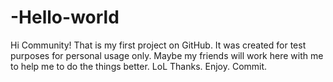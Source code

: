 # -Hello-world
Hi Community!
That is my first project on GitHub.
It was created for test purposes for personal usage only. Maybe my friends will work here with me to help me to do the things better. LoL
Thanks. Enjoy. Commit.
